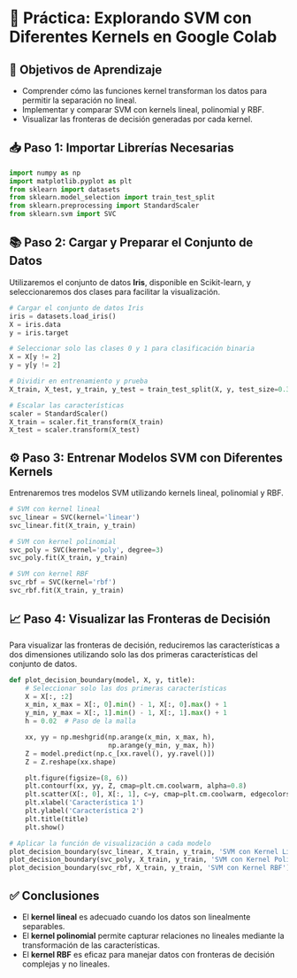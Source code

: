 # **🧪 Práctica: Explorando SVM con Diferentes Kernels en Google Colab**

## 🎯 Objetivos de Aprendizaje

- Comprender cómo las funciones kernel transforman los datos para permitir la separación no lineal.
- Implementar y comparar SVM con kernels lineal, polinomial y RBF.
- Visualizar las fronteras de decisión generadas por cada kernel.

## 📥 Paso 1: Importar Librerías Necesarias

```python
import numpy as np
import matplotlib.pyplot as plt
from sklearn import datasets
from sklearn.model_selection import train_test_split
from sklearn.preprocessing import StandardScaler
from sklearn.svm import SVC
```

## 📚 Paso 2: Cargar y Preparar el Conjunto de Datos

Utilizaremos el conjunto de datos **Iris**, disponible en Scikit-learn, y seleccionaremos dos clases para facilitar la visualización.

```python
# Cargar el conjunto de datos Iris
iris = datasets.load_iris()
X = iris.data
y = iris.target

# Seleccionar solo las clases 0 y 1 para clasificación binaria
X = X[y != 2]
y = y[y != 2]

# Dividir en entrenamiento y prueba
X_train, X_test, y_train, y_test = train_test_split(X, y, test_size=0.3, random_state=42)

# Escalar las características
scaler = StandardScaler()
X_train = scaler.fit_transform(X_train)
X_test = scaler.transform(X_test)
```

## ⚙️ Paso 3: Entrenar Modelos SVM con Diferentes Kernels

Entrenaremos tres modelos SVM utilizando kernels lineal, polinomial y RBF.

```python
# SVM con kernel lineal
svc_linear = SVC(kernel='linear')
svc_linear.fit(X_train, y_train)

# SVM con kernel polinomial
svc_poly = SVC(kernel='poly', degree=3)
svc_poly.fit(X_train, y_train)

# SVM con kernel RBF
svc_rbf = SVC(kernel='rbf')
svc_rbf.fit(X_train, y_train)
```

## 📈 Paso 4: Visualizar las Fronteras de Decisión

Para visualizar las fronteras de decisión, reduciremos las características a dos dimensiones utilizando solo las dos primeras características del conjunto de datos.

```python
def plot_decision_boundary(model, X, y, title):
    # Seleccionar solo las dos primeras características
    X = X[:, :2]
    x_min, x_max = X[:, 0].min() - 1, X[:, 0].max() + 1
    y_min, y_max = X[:, 1].min() - 1, X[:, 1].max() + 1
    h = 0.02  # Paso de la malla

    xx, yy = np.meshgrid(np.arange(x_min, x_max, h),
                         np.arange(y_min, y_max, h))
    Z = model.predict(np.c_[xx.ravel(), yy.ravel()])
    Z = Z.reshape(xx.shape)

    plt.figure(figsize=(8, 6))
    plt.contourf(xx, yy, Z, cmap=plt.cm.coolwarm, alpha=0.8)
    plt.scatter(X[:, 0], X[:, 1], c=y, cmap=plt.cm.coolwarm, edgecolors='k')
    plt.xlabel('Característica 1')
    plt.ylabel('Característica 2')
    plt.title(title)
    plt.show()

# Aplicar la función de visualización a cada modelo
plot_decision_boundary(svc_linear, X_train, y_train, 'SVM con Kernel Lineal')
plot_decision_boundary(svc_poly, X_train, y_train, 'SVM con Kernel Polinomial (grado 3)')
plot_decision_boundary(svc_rbf, X_train, y_train, 'SVM con Kernel RBF')
```

## ✅ Conclusiones

- El **kernel lineal** es adecuado cuando los datos son linealmente separables.
- El **kernel polinomial** permite capturar relaciones no lineales mediante la transformación de las características.
- El **kernel RBF** es eficaz para manejar datos con fronteras de decisión complejas y no lineales.